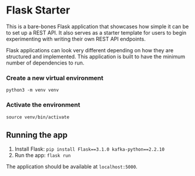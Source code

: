 # Flask Starter
This is a bare-bones Flask application that showcases how simple it can be to set up a REST API. It also serves as a starter template for users to begin experimenting with writing their own REST API endpoints.

Flask applications can look very different depending on how they are structured and implemented. This application is built to have the minimum number of dependencies to run.

### Create a new virtual environment
`python3 -m venv venv`

### Activate the environment
`source venv/bin/activate`

## Running the app
1. Install Flask: `pip install Flask==3.1.0 kafka-python==2.2.10`
2. Run the app: `flask run`

The application should be available at `localhost:5000`.
